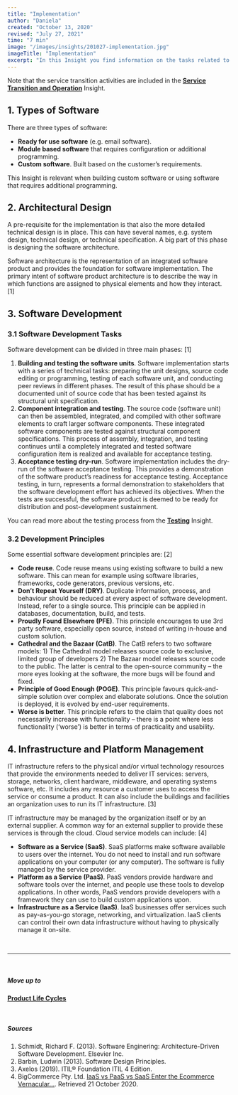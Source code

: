 ```yaml
---
title: "Implementation"
author: "Daniela"
created: "October 13, 2020"
revised: "July 27, 2021"
time: "7 min"
image: "/images/insights/201027-implementation.jpg"
imageTitle: "Implementation"
excerpt: "In this Insight you find information on the tasks related to software development and examples on some essential development principles. In addition, there is some information on infrastructure and platform management."
---
```


Note that the service transition activities are included in the [**Service Transition and Operation**](/insights/service-transition-and-operation) Insight.

## 1. Types of Software

There are three types of software:

- **Ready for use software** (e.g. email software).
- **Module based software** that requires configuration or additional programming.
- **Custom software**. Built based on the customer’s requirements.

This Insight is relevant when building custom software or using software that requires additional programming.

## 2. Architectural Design

A pre-requisite for the implementation is that also the more detailed technical design is in place. This can have several names, e.g. system design, technical design, or technical specification. A big part of this phase is designing the software architecture.

Software architecture is the representation of an integrated software product and provides the foundation for software implementation. The primary intent of software product architecture is to describe the way in which functions are assigned to physical elements and how they interact. [1]

## 3. Software Development

### 3.1 Software Development Tasks

Software development can be divided in three main phases: [1]

1. **Building and testing the software units**. Software implementation starts with a series of technical tasks: preparing the unit designs, source code editing or programming, testing of each software unit, and conducting peer reviews in different phases. The result of this phase should be a documented unit of source code that has been tested against its structural unit specification.
2. **Component integration and testing**. The source code (software unit) can then be assembled, integrated, and compiled with other software elements to craft larger software components. These integrated software components are tested against structural component specifications. This process of assembly, integration, and testing continues until a completely integrated and tested software configuration item is realized and available for acceptance testing.
3. **Acceptance testing dry-run**. Software implementation includes the dry-run of the software acceptance testing. This provides a demonstration of the software product’s readiness for acceptance testing. Acceptance testing, in turn, represents a formal demonstration to stakeholders that the software development effort has achieved its objectives. When the tests are successful, the software product is deemed to be ready for distribution and post-development sustainment.

You can read more about the testing process from the [**Testing**](/insights/testing) Insight.

### 3.2 Development Principles

Some essential software development principles are: [2]

- **Code reuse**. Code reuse means using existing software to build a new software. This can mean for example using software libraries, frameworks, code generators, previous versions, etc.
- **Don’t Repeat Yourself (DRY)**. Duplicate information, process, and behaviour should be reduced at every aspect of software development. Instead, refer to a single source. This principle can be applied in databases, documentation, build, and tests.
- **Proudly Found Elsewhere (PFE)**. This principle encourages to use 3rd party software, especially open source, instead of writing in-house and custom solution.
- **Cathedral and the Bazaar (CatB)**. The CatB refers to two software models: 1) The Cathedral model releases source code to exclusive, limited group of developers 2) The Bazaar model releases source code to the public. The latter is central to the open-source community – the more eyes looking at the software, the more bugs will be found and fixed.
- **Principle of Good Enough (POGE)**. This principle favours quick-and-simple solution over complex and elaborate solutions. Once the solution is deployed, it is evolved by end-user requirements.
- **Worse is better**. This principle refers to the claim that quality does not necessarily increase with functionality – there is a point where less functionality (‘worse’) is better in terms of practicality and usability.

## 4. Infrastructure and Platform Management

IT infrastructure refers to the physical and/or virtual technology resources that provide the environments needed to deliver IT services: servers, storage, networks, client hardware, middleware, and operating systems software, etc. It includes any resource a customer uses to access the service or consume a product. It can also include the buildings and facilities an organization uses to run its IT infrastructure. [3]

IT infrastructure may be managed by the organization itself or by an external supplier. A common way for an external supplier to provide these services is through the cloud. Cloud service models can include: [4]

- **Software as a Service (SaaS)**. SaaS platforms make software available to users over the internet. You do not need to install and run software applications on your computer (or any computer). The software is fully managed by the service provider.
- **Platform as a Service (PaaS)**. PaaS vendors provide hardware and software tools over the internet, and people use these tools to develop applications. In other words, PaaS vendors provide developers with a framework they can use to build custom applications upon.
- **Infrastructure as a Service (IaaS)**. IaaS businesses offer services such as pay-as-you-go storage, networking, and virtualization. IaaS clients can control their own data infrastructure without having to physically manage it on-site.

&nbsp;

***
&nbsp;

##### Move up to

[**Product Life Cycles**](/insights/product-lifecycles)

&nbsp;

##### Sources

1. Schmidt, Richard F. (2013). Software Enginering: Architecture-Driven Software Development. Elsevier Inc.
2. Barbin, Ludwin (2013). Software Design Principles.
3. Axelos (2019). ITIL® Foundation ITIL 4 Edition.
4. BigCommerce Pty. Ltd. [IaaS vs PaaS vs SaaS Enter the Ecommerce Vernacular…](https://www.bigcommerce.com/blog/saas-vs-paas-vs-iaas/#the-three-types-of-cloud-computing-service-models-explained). Retrieved 21 October 2020.